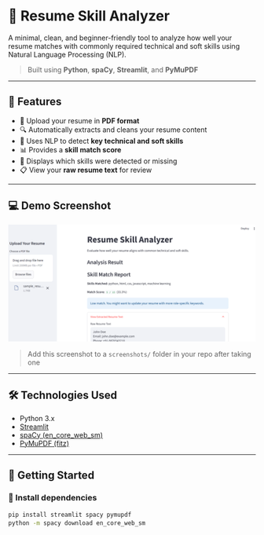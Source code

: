 # 🧠 Resume Skill Analyzer

A minimal, clean, and beginner-friendly tool to analyze how well your resume matches with commonly required technical and soft skills using Natural Language Processing (NLP).

> Built using **Python**, **spaCy**, **Streamlit**, and **PyMuPDF**

---

## 🎯 Features

- 📄 Upload your resume in **PDF format**
- 🔍 Automatically extracts and cleans your resume content
- 🧠 Uses NLP to detect **key technical and soft skills**
- 📊 Provides a **skill match score**
- 📝 Displays which skills were detected or missing
- 📋 View your **raw resume text** for review

---

## 💻 Demo Screenshot

![Resume Analyzer Screenshot](screenshots/demo.png)

> Add this screenshot to a `screenshots/` folder in your repo after taking one

---

## 🛠️ Technologies Used

- Python 3.x
- [Streamlit](https://streamlit.io/)
- [spaCy (en_core_web_sm)](https://spacy.io/)
- [PyMuPDF (fitz)](https://pymupdf.readthedocs.io/)

---

## 🚀 Getting Started

### 🔧 Install dependencies

```bash
pip install streamlit spacy pymupdf
python -m spacy download en_core_web_sm

